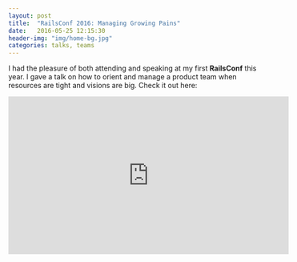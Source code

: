 ```yaml
---
layout: post
title:  "RailsConf 2016: Managing Growing Pains"
date:   2016-05-25 12:15:30
header-img: "img/home-bg.jpg"
categories: talks, teams
---
```


I had the pleasure of both attending and speaking at my first **RailsConf** this year. I gave a talk on how to orient and manage a product team when resources are tight and visions are big. Check it out here:


<iframe width="560" height="315" src="https://www.youtube.com/embed/7H-Cy-80ynM" frameborder="0" allowfullscreen></iframe>
